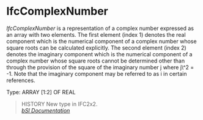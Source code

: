 IfcComplexNumber
================
_IfcComplexNumber_ is a representation of a complex number expressed as an
array with two elements. The first element (index 1) denotes the real
component which is the numerical component of a complex number whose square
roots can be calculated explicitly. The second element (index 2) denotes the
imaginary component which is the numerical component of a complex number whose
square roots cannot be determined other than through the provision of the
square of the imaginary number j where j\\\^2 = -1. Note that the imaginary
component may be referred to as i in certain references.  
  
Type: ARRAY [1:2] OF REAL  
  
> HISTORY  New type in IFC2x2.  
[ _bSI
Documentation_](https://standards.buildingsmart.org/IFC/DEV/IFC4_2/FINAL/HTML/schema/ifcmeasureresource/lexical/ifccomplexnumber.htm)


